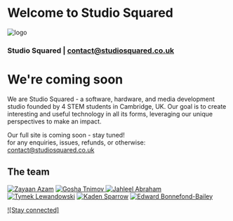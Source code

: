 # Welcome to Studio Squared

![logo](https://images.weserv.nl/?url=studiosquared.co.uk/assets/images/s2_png_logo.png?v=4&h=100&w=100&fit=stretch&maxage=7d)

### Studio Squared | contact@studiosquared.co.uk

We're coming soon
=================

We are Studio Squared - a software, hardware, and media development studio founded by 4 STEM students in Cambridge, UK. Our goal is to create interesting and useful technology in all its forms, leveraging our unique perspectives to make an impact.

Our full site is coming soon - stay tuned!  
for any enquiries, issues, refunds, or otherwise: contact@studiosquared.co.uk

## The team

[![Zayaan Azam](https://images.weserv.nl/?url=github.com/cmrcrabs.png?v=1&h=100&w=100&fit=cover&mask=circle&maxage=7d)](https://github.com/cmrcrabs)
[![Gosha Tnimov](https://images.weserv.nl/?url=github.com/pandaroses.png?v=4&h=100&w=100&fit=cover&mask=circle&maxage=7d) ](https://github.com/pandaroses)
[![Jahleel Abraham](https://images.weserv.nl/?url=github.com/jahleelabraham.png?v=4&h=100&w=100&fit=cover&mask=circle&maxage=7d) ](https://github.com/jahleelabraham)
[![Tymek Lewandowski](https://images.weserv.nl/?url=github.com/tymeklew.png?v=4&h=100&w=100&fit=cover&mask=circle&maxage=7d)](https://github.com/tymeklew)
[![Kaden Sparrow](https://images.weserv.nl/?url=github.com/normalsparrow.png?v=1&h=100&w=100&fit=cover&mask=circle&maxage=7d)](https://github.com/normalsparrow)
[![Edward Bonnefond-Bailey](https://images.weserv.nl/?url=github.com/cerustall.png?v=1&h=100&w=100&fit=cover&mask=circle&maxage=7d)](https://github.com/cerustall)




[![Stay connected]](https://www.linkedin.com/company/studiosquared)
